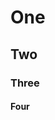 # One

## Two

### Three

#### Four

<!-- markdownlint-configure-file {
  "MD043": {
    "headings": [
      "*",
      "### Three",
      "#### Four"
    ]
  }
} -->
